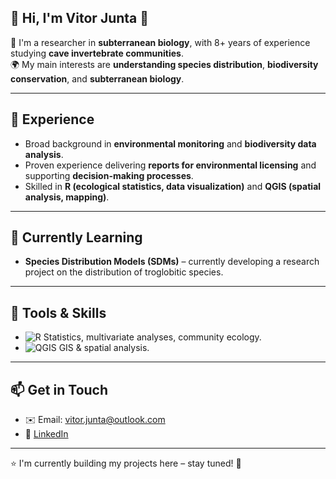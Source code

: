 ## 👋 Hi, I'm Vitor Junta 🦇

🔬 I'm a researcher in **subterranean biology**, with 8+ years of experience studying **cave invertebrate communities**.  
🌍 My main interests are **understanding species distribution**, **biodiversity conservation**, and **subterranean biology**.  

---

## 🧪 Experience
- Broad background in **environmental monitoring** and **biodiversity data analysis**.  
- Proven experience delivering **reports for environmental licensing** and supporting **decision-making processes**.  
- Skilled in **R (ecological statistics, data visualization)** and **QGIS (spatial analysis, mapping)**.  

---

## 🌱 Currently Learning 
- **Species Distribution Models (SDMs)** – currently developing a research project on the distribution of troglobitic species.  

---

## 🚀 Tools & Skills
- ![R](https://img.shields.io/badge/-R-276DC3?style=flat&logo=r&logoColor=white) Statistics, multivariate analyses, community ecology.  
- ![QGIS](https://img.shields.io/badge/QGIS-589632?style=flat&logo=qgis&logoColor=white)  GIS & spatial analysis.  

---

## 📫 Get in Touch
- ✉️ Email: vitor.junta@outlook.com
- 💼 [LinkedIn](https://www.linkedin.com/in/vitor-gabriel-pereira-junta-270937184/)

---

⭐ I'm currently building my projects here – stay tuned! 🦗
